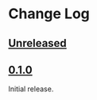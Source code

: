 # Change Log

## [Unreleased]


## [0.1.0]

Initial release.


[Unreleased]: https://github.com/cashapp/exhaustive/compare/0.1.0...HEAD
[0.1.0]: https://github.com/cashapp/turbine/releases/tag/0.1.0
